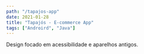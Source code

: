 ```yaml
---
path: "/tapajos-app"
date: 2021-01-28
title: "Tapajós - E-commerce App"
tags: ["Androird", "Java"]
---
```



Design focado em 
acessibilidade e 
aparelhos antigos.

